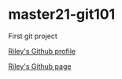 # master21-git101
First git project

[Riley's Github profile](https://github.com/Riley142)

[Riley's Github page](https://riley142.github.io/Portfolio/)